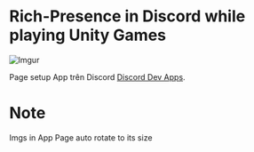 # Rich-Presence in Discord while playing Unity Games
![Imgur](https://i.imgur.com/jtbjxhs.png)

Page setup App trên Discord [Discord Dev Apps](https://pages.github.com/).
# Note
 Imgs in App Page auto rotate to its size 



